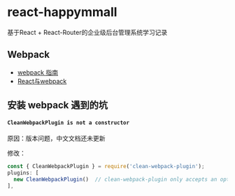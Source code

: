 # react-happymmall
基于React + React-Router的企业级后台管理系统学习记录

## Webpack

* [webpack 指南](https://webpack.docschina.org/guides/)
* [React与webpack](https://typescript.bootcss.com/tutorials/react-&-webpack.html)

## 安装 webpack 遇到的坑

#### `CleanWebpackPlugin is not a constructor`

原因：版本问题，中文文档还未更新

修改：
```javascript
const { CleanWebpackPlugin } = require('clean-webpack-plugin');
plugins: [
  new CleanWebpackPlugin()  // clean-webpack-plugin only accepts an options object
],
```